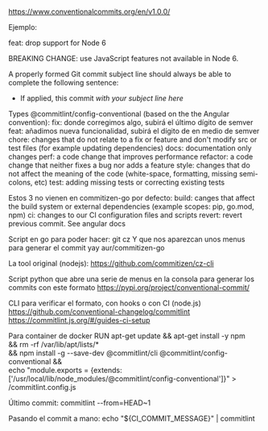 https://www.conventionalcommits.org/en/v1.0.0/

Ejemplo:

feat: drop support for Node 6

BREAKING CHANGE: use JavaScript features not available in Node 6.

A properly formed Git commit subject line should always be able to complete the following sentence:
 * If applied, this commit _with your subject line here_


Types @commitlint/config-conventional (based on the the Angular convention):
  fix:      donde corregimos algo, subirá el último dígito de semver
  feat:     añadimos nueva funcionalidad, subirá el dígito de en medio de semver
  chore:    changes that do not relate to a fix or feature and don't modify src or test files (for example updating dependencies)
  docs:     documentation only changes
  perf:     a code change that improves performance
  refactor: a code change that neither fixes a bug nor adds a feature
  style:    changes that do not affect the meaning of the code (white-space, formatting, missing semi-colons, etc)
  test:     adding missing tests or correcting existing tests

Estos 3 no vienen en commitizen-go por defecto:
  build:    canges that affect the build system or external dependencies (example scopes: pip, go.mod, npm)
  ci:       changes to our CI configuration files and scripts
  revert:   revert previous commit. See angular docs

Script en go para poder hacer:
git cz
Y que nos aparezcan unos menus para generar el commit
yay aur/commitizen-go

La tool original (nodejs): https://github.com/commitizen/cz-cli

Script python que abre una serie de menus en la consola para generar los commits con este formato
https://pypi.org/project/conventional-commit/


CLI para verificar el formato, con hooks o con CI (node.js)
https://github.com/conventional-changelog/commitlint
https://commitlint.js.org/#/guides-ci-setup

Para container de docker
RUN apt-get update && apt-get install -y npm \
    && rm -rf /var/lib/apt/lists/* \
    && npm install -g --save-dev @commitlint/cli @commitlint/config-conventional && \
    echo "module.exports = {extends: ['/usr/local/lib/node_modules/@commitlint/config-conventional']}" > /commitlint.config.js


Último commit:
commitlint --from=HEAD~1

Pasando el commit a mano:
echo "${CI_COMMIT_MESSAGE}" | commitlint
